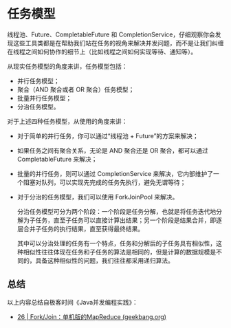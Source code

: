 # 任务模型

线程池、Future、CompletableFuture 和 CompletionService，仔细观察你会发现这些工具类都是在帮助我们站在任务的视角来解决并发问题，而不是让我们纠缠在线程之间如何协作的细节上（比如线程之间如何实现等待、通知等）。

从现实任务模型的角度来讲，任务模型包括：

- 并行任务模型；
- 聚合（AND 聚合或者 OR 聚合）任务模型；
- 批量并行任务模型；
- 分治任务模型。

对于上述四种任务模型，从使用的角度来讲：

- 对于简单的并行任务，你可以通过“线程池 + Future”的方案来解决；

- 如果任务之间有聚合关系，无论是 AND 聚合还是 OR 聚合，都可以通过 CompletableFuture 来解决；

- 批量的并行任务，则可以通过 CompletionService 来解决，它内部维护了一个阻塞对队列，可以实现先完成的任务先执行，避免无谓等待；

- 对于分治的任务模型，我们可以使用 ForkJoinPool 来解决。

  分治任务模型可分为两个阶段：一个阶段是任务分解，也就是将任务迭代地分解为子任务，直至子任务可以直接计算出结果；另一个阶段是结果合并，即逐层合并子任务的执行结果，直至获得最终结果。

  其中可以分治处理的任务有一个特点，任务和分解后的子任务具有相似性，这种相似性往往体现在任务和子任务的算法是相同的，但是计算的数据规模是不同的，具备这种相似性的问题，我们往往都采用递归算法。

## 总结

以上内容总结自极客时间《Java并发编程实践》：

-  [26 | Fork/Join：单机版的MapReduce (geekbang.org)](https://time.geekbang.org/column/article/92524)